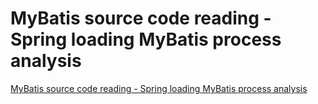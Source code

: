 # MyBatis source code reading - Spring loading MyBatis process analysis
[MyBatis source code reading - Spring loading MyBatis process analysis](https://aiwithcloud.com/2022/09/16/mybatis_source_code_reading___spring_loading_mybatis_process_analysis/)